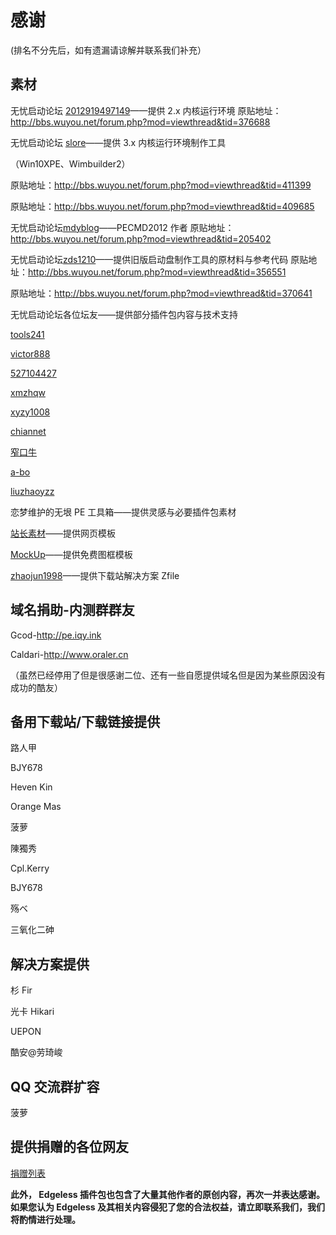 # 感谢

(排名不分先后，如有遗漏请谅解并联系我们补充）

## 素材

无忧启动论坛 [2012919497149](http://bbs.wuyou.net/home.php?mod=space&uid=441504)——提供 2.x 内核运行环境
原贴地址：http://bbs.wuyou.net/forum.php?mod=viewthread&tid=376688

无忧启动论坛 [slore](http://bbs.wuyou.net/home.php?mod=space&uid=166812)——提供 3.x 内核运行环境制作工具

（Win10XPE、Wimbuilder2）

原贴地址：http://bbs.wuyou.net/forum.php?mod=viewthread&tid=411399

原贴地址：http://bbs.wuyou.net/forum.php?mod=viewthread&tid=409685

无忧启动论坛[mdyblog](http://bbs.wuyou.net/home.php?mod=space&uid=436204)——PECMD2012 作者
原贴地址：http://bbs.wuyou.net/forum.php?mod=viewthread&tid=205402

无忧启动论坛[zds1210](http://bbs.wuyou.net/home.php?mod=space&uid=216376)——提供旧版启动盘制作工具的原材料与参考代码
原贴地址：http://bbs.wuyou.net/forum.php?mod=viewthread&tid=356551

原贴地址：http://bbs.wuyou.net/forum.php?mod=viewthread&tid=370641

无忧启动论坛各位坛友——提供部分插件包内容与技术支持

[tools241](http://bbs.wuyou.net/home.php?mod=space&uid=581308)

[victor888](http://bbs.wuyou.net/home.php?mod=space&uid=131142)

[527104427](http://bbs.wuyou.net/home.php?mod=space&uid=378114)

[xmzhqw](http://bbs.wuyou.net/home.php?mod=space&uid=43705)

[xyzy1008](http://bbs.wuyou.net/home.php?mod=space&uid=564848)

[chiannet](http://bbs.wuyou.net/home.php?mod=space&uid=282390)

[窄口牛](http://bbs.wuyou.net/home.php?mod=space&uid=247606)

[a-bo](http://bbs.wuyou.net/home.php?mod=space&uid=208022)

[liuzhaoyzz](http://wuyou.net/home.php?mod=space&uid=298214)

恋梦维护的无垠 PE 工具箱——提供灵感与必要插件包素材

[站长素材](http://sc.chinaz.com/)——提供网页模板

[MockUp](https://mockup.photos/)——提供免费图框模板

[zhaojun1998](https://github.com/zhaojun1998/zfile)——提供下载站解决方案 Zfile

## 域名捐助-内测群群友

Gcod-http://pe.iqy.ink

Caldari-http://www.oraler.cn

（虽然已经停用了但是很感谢二位、还有一些自愿提供域名但是因为某些原因没有成功的酷友）

## 备用下载站/下载链接提供

路人甲

BJY678

Heven Kin

Orange Mas

菠萝

陳獨秀

Cpl.Kerry

BJY678

殇ベ

三氧化二砷

## 解决方案提供

杉 Fir

光卡 Hikari

UEPON

酷安@劳琦峻

## QQ 交流群扩容

菠萝

## 提供捐赠的各位网友

[捐赠列表](donate.md)

**此外， Edgeless 插件包也包含了大量其他作者的原创内容，再次一并表达感谢。如果您认为 Edgeless 及其相关内容侵犯了您的合法权益，请立即联系我们，我们将酌情进行处理。**
